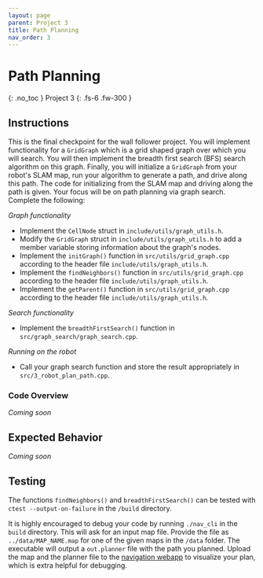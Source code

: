```yaml
---
layout: page
parent: Project 3
title: Path Planning
nav_order: 3
---
```


# Path Planning
{: .no_toc }
Project 3
{: .fs-6 .fw-300 }

## Instructions

This is the final checkpoint for the wall follower project. You will implement functionality for a ```GridGraph``` which is a grid shaped graph over which you will search. You will then implement the breadth first search (BFS) search algorithm on this graph. Finally, you will initialize a ```GridGraph``` from your robot's SLAM map, run your algorithm to generate a path, and drive along this path. The code for initializing from the SLAM map and driving along the path is given. Your focus will be on path planning via graph search. Complete the following:

*Graph functionality*
- Implement the ```CellNode``` struct in ```include/utils/graph_utils.h```.
- Modify the ```GridGraph``` struct in ```include/utils/graph_utils.h``` to add a member variable storing information about the graph's nodes.
- Implement the ```initGraph()``` function in ```src/utils/grid_graph.cpp``` according to the header file ```include/utils/graph_utils.h```.
- Implement the ```findNeighbors()``` function in ```src/utils/grid_graph.cpp``` according to the header file ```include/utils/graph_utils.h```.
- Implement the ```getParent()``` function in ```src/utils/grid_graph.cpp``` according to the header file ```include/utils/graph_utils.h```.

*Search functionality*
- Implement the ```breadthFirstSearch()``` function in ```src/graph_search/graph_search.cpp```.

*Running on the robot*
- Call your graph search function and store the result appropriately in ```src/3_robot_plan_path.cpp```. 

### Code Overview

*Coming soon*

## Expected Behavior

*Coming soon*

## Testing

The functions ```findNeighbors()``` and ```breadthFirstSearch()``` can be tested with ```ctest --output-on-failure``` in the ```/build``` directory.

It is highly encouraged to debug your code by running ```./nav_cli``` in the ```build``` directory. This will ask for an input map file. Provide the file as ```../data/MAP_NAME.map``` for one of the given maps in the ```/data``` folder. The executable will output a ```out.planner``` file with the path you planned. Upload the map and the planner file to the [navigation webapp](https://hellorob.org/nav-app/) to visualize your plan, which is extra helpful for debugging.
